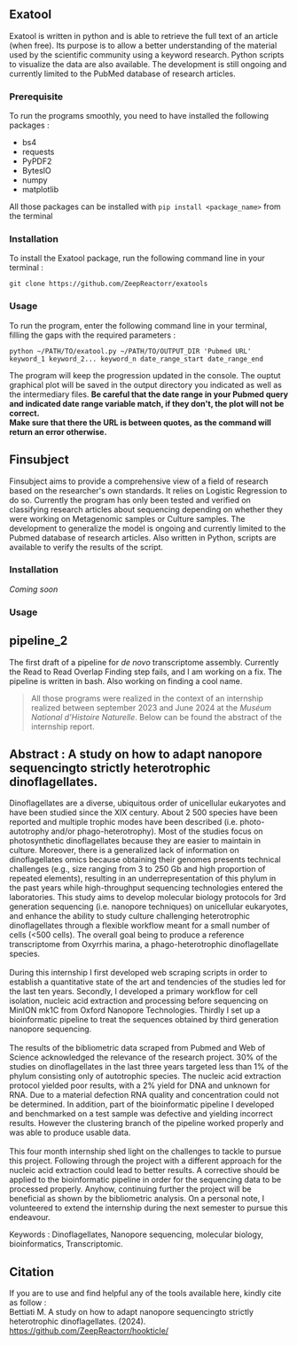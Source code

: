 ## Exatool

Exatool is written in python and is able to retrieve the full text of an article (when free). Its purpose is to allow a better understanding of the material used by the scientific community using a keyword research. Python scripts to visualize the data are also available.
The development is still ongoing and currently limited to the PubMed database of research articles. 

### Prerequisite 

To run the programs smoothly, you need to have installed the following packages : 
- bs4
- requests
- PyPDF2
- BytesIO
- numpy
- matplotlib

All those packages can be installed with `pip install <package_name>` from the terminal

### Installation

To install the Exatool package, run the following command line in your terminal :

 `git clone https://github.com/ZeepReactorr/exatools`

### Usage

To run the program, enter the following command line in your terminal, filling the gaps with the required parameters :

`python ~/PATH/TO/exatool.py ~/PATH/TO/OUTPUT_DIR 'Pubmed URL' keyword_1 keyword_2... keyword_n date_range_start date_range_end`

The program will keep the progression updated in the console. The ouptut graphical plot will be saved in the output directory you indicated as well as the intermediary files. 
**Be careful that the date range in your Pubmed query and indicated date range variable __match__, if they don't, the plot will not be correct.** <br>
**Make sure that there the URL is between quotes, as the command will return an error otherwise.**

## Finsubject

Finsubject aims to provide a comprehensive view of a field of research based on the researcher's own standards. It relies on Logistic Regression to do so. Currently the program has only been tested and verified on classifying research articles about sequencing depending on whether they were working on Metagenomic samples or Culture samples. The development to generalize the model is ongoing and currently limited to the Pubmed database of research articles. Also written in Python, scripts are available to verify the results of the script.

### Installation

*Coming soon*

### Usage



## pipeline_2

The first draft of a pipeline for _de novo_ transcriptome assembly. Currently the Read to Read Overlap Finding step fails, and I am working on a fix. The pipeline is written in bash. Also working on finding a cool name.

> All those programs were realized in the context of an internship realized between september 2023 and June 2024 at the *Muséum National d'Histoire Naturelle*. Below can be found the abstract of the internship report.

## **Abstract : A study on how to adapt nanopore sequencingto strictly heterotrophic dinoflagellates.**

Dinoflagellates are a diverse, ubiquitous order of unicellular eukaryotes and have been
studied since the XIX century. About 2 500 species have been reported and multiple trophic
modes have been described (i.e. photo-autotrophy and/or phago-heterotrophy). Most of the
studies focus on photosynthetic dinoflagellates because they are easier to maintain in culture.
Moreover, there is a generalized lack of information on dinoflagellates omics because obtaining
their genomes presents technical challenges (e.g., size ranging from 3 to 250 Gb and high proportion of repeated elements), resulting in an underrepresentation of this phylum in the past
years while high-throughput sequencing technologies entered the laboratories. This study aims
to develop molecular biology protocols for 3rd generation sequencing (i.e. nanopore techniques) on unicellular eukaryotes, and enhance the ability to study culture challenging heterotrophic dinoflagellates through a flexible workflow meant for a small number of cells (<500
cells). The overall goal being to produce a reference transcriptome from Oxyrrhis marina, a
phago-heterotrophic dinoflagellate species. <br>
<br>
During this internship I first developed web scraping scripts in order to establish a quantitative state of the art and tendencies of the studies led for the last ten years. Secondly, I developed a primary workflow for cell isolation, nucleic acid extraction and processing before sequencing on MinION mk1C from Oxford Nanopore Technologies. Thirdly I set up a bioinformatic pipeline to treat the sequences obtained by third generation nanopore sequencing. <br>
<br>
The results of the bibliometric data scraped from Pubmed and Web of Science acknowledged the relevance of the research project. 30% of the studies on dinoflagellates in the last
three years targeted less than 1% of the phylum consisting only of autotrophic species. The
nucleic acid extraction protocol yielded poor results, with a 2% yield for DNA and unknown
for RNA. Due to a material defection RNA quality and concentration could not be determined.
In addition, part of the bioinformatic pipeline I developed and benchmarked on a test sample
was defective and yielding incorrect results. However the clustering branch of the pipeline
worked properly and was able to produce usable data. <br>
<br>
This four month internship shed light on the challenges to tackle to pursue this project.
Following through the project with a different approach for the nucleic acid extraction could
lead to better results. A corrective should be applied to the bioinformatic pipeline in order for
the sequencing data to be processed properly. Anyhow, continuing further the project will be
beneficial as shown by the bibliometric analysis. On a personal note, I volunteered to extend
the internship during the next semester to pursue this endeavour. <br>

Keywords : Dinoflagellates, Nanopore sequencing, molecular biology,
bioinformatics, Transcriptomic.

## Citation

If you are to use and find helpful any of the tools available here, kindly cite as follow : <br>
Bettiati M. A study on how to adapt nanopore sequencingto strictly heterotrophic dinoflagellates. (2024). https://github.com/ZeepReactorr/hookticle/






